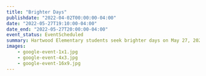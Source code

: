 ```yaml
---
title: "Brighter Days"
publishdate: "2022-04-02T00:00:00-04:00"
date: "2022-05-27T19:10:00-04:00"
date_end: "2022-05-27T20:00:00-04:00"
event_status: EventScheduled
summary: Hartwood Elementary students seek brighter days on May 27, 2022.
images:
    - google-event-1x1.jpg
    - google-event-4x3.jpg
    - google-event-16x9.jpg
---
```

